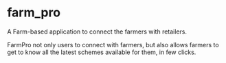 # farm_pro

 A Farm-based application to connect the farmers with retailers.

 FarmPro not only users to connect with farmers, but also allows farmers to get to know all the latest schemes available for them, in few clicks.
